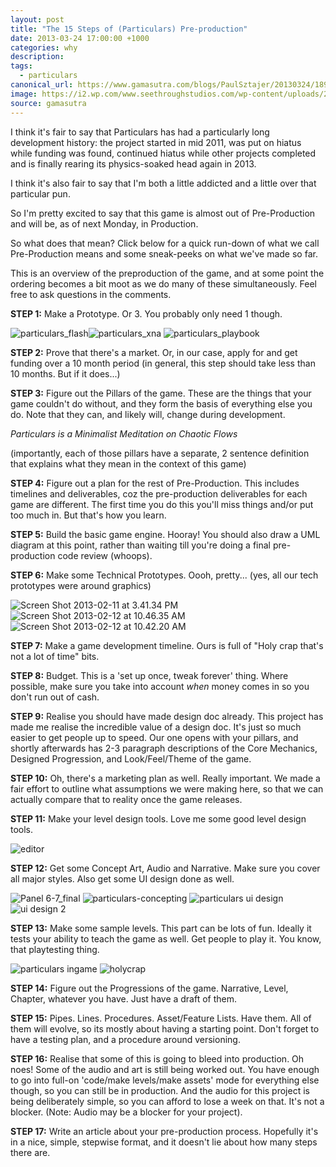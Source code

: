 ```yaml
---
layout: post
title: "The 15 Steps of (Particulars) Pre-production"
date: 2013-03-24 17:00:00 +1000
categories: why
description:
tags:
  - particulars
canonical_url: https://www.gamasutra.com/blogs/PaulSztajer/20130324/189171/The_15_Steps_of_Particulars_Preproduction.php
image: https://i2.wp.com/www.seethroughstudios.com/wp-content/uploads/2013/03/Screen-Shot-2013-02-12-at-10.46.35-AM.png?resize=300%2C187
source: gamasutra
---
```

I think it's fair to say that Particulars has had a particularly long development history: the project started in mid 2011, was put on hiatus while funding was found, continued hiatus while other projects completed and is finally rearing its physics-soaked head again in 2013.

I think it's also fair to say that I'm both a little addicted and a little over that particular pun.

So I'm pretty excited to say that this game is almost out of Pre-Production and will be, as of next Monday, in Production.

So what does that mean? Click below for a quick run-down of what we call Pre-Production means and some sneak-peeks on what we've made so far.

This is an overview of the preproduction of the game, and at some point the ordering becomes a bit moot as we do many of these simultaneously. Feel free to ask questions in the comments.

**STEP 1:** Make a Prototype. Or 3. You probably only need 1 though.

![particulars_flash](https://i1.wp.com/www.seethroughstudios.com/wp-content/uploads/2013/03/particulars_flash.png?resize=300%2C222)![particulars_xna](https://i1.wp.com/www.seethroughstudios.com/wp-content/uploads/2013/03/particulars_xna.png?resize=300%2C225) ![particulars_playbook](https://i2.wp.com/www.seethroughstudios.com/wp-content/uploads/2013/03/particulars_playbook.png?resize=300%2C175)

**STEP 2:** Prove that there's a market. Or, in our case, apply for and get funding over a 10 month period (in general, this step should take less than 10 months. But if it does...)

**STEP 3:** Figure out the Pillars of the game. These are the things that your game couldn't do without, and they form the basis of everything else you do. Note that they can, and likely will, change during development.

*Particulars is a Minimalist Meditation on Chaotic Flows*

(importantly, each of those pillars have a separate, 2 sentence definition that explains what they mean in the context of this game)

**STEP 4:** Figure out a plan for the rest of Pre-Production. This includes timelines and deliverables, coz the pre-production deliverables for each game are different. The first time you do this you'll miss things and/or put too much in. But that's how you learn.

**STEP 5:** Build the basic game engine. Hooray! You should also draw a UML diagram at this point, rather than waiting till you're doing a final pre-production code review (whoops).

**STEP 6:** Make some Technical Prototypes. Oooh, pretty... (yes, all our tech prototypes were around graphics)

![Screen Shot 2013-02-11 at 3.41.34 PM](https://i2.wp.com/www.seethroughstudios.com/wp-content/uploads/2013/03/Screen-Shot-2013-02-11-at-3.41.34-PM.png?resize=300%2C187) ![Screen Shot 2013-02-12 at 10.46.35 AM](https://i2.wp.com/www.seethroughstudios.com/wp-content/uploads/2013/03/Screen-Shot-2013-02-12-at-10.46.35-AM.png?resize=300%2C187) ![Screen Shot 2013-02-12 at 10.42.20 AM](https://i2.wp.com/www.seethroughstudios.com/wp-content/uploads/2013/03/Screen-Shot-2013-02-12-at-10.42.20-AM.png?resize=300%2C187)

**STEP 7:** Make a game development timeline. Ours is full of "Holy crap that's not a lot of time" bits.

**STEP 8:** Budget. This is a 'set up once, tweak forever' thing. Where possible, make sure you take into account *when* money comes in so you don't run out of cash.

**STEP 9:** Realise you should have made design doc already. This project has made me realise the incredible value of a design doc. It's just so much easier to get people up to speed. Our one opens with your pillars, and shortly afterwards has 2-3 paragraph descriptions of the Core Mechanics, Designed Progression, and Look/Feel/Theme of the game.

**STEP 10:** Oh, there's a marketing plan as well. Really important. We made a fair effort to outline what assumptions we were making here, so that we can actually compare that to reality once the game releases.

**STEP 11:** Make your level design tools. Love me some good level design tools.

![editor](https://i2.wp.com/www.seethroughstudios.com/wp-content/uploads/2013/03/editor.png?resize=300%2C131)

**STEP 12:** Get some Concept Art, Audio and Narrative. Make sure you cover all major styles. Also get some UI design done as well.

![Panel 6-7_final](https://i2.wp.com/www.seethroughstudios.com/wp-content/uploads/2013/03/Panel-6-7_final.jpg?resize=222%2C300) ![particulars-concepting](https://i2.wp.com/www.seethroughstudios.com/wp-content/uploads/2013/03/particulars-concepting.jpg?resize=300%2C168) ![particulars ui design](https://i1.wp.com/www.seethroughstudios.com/wp-content/uploads/2013/03/particulars-ui-design.jpg?resize=300%2C225) ![ui design 2](https://i0.wp.com/www.seethroughstudios.com/wp-content/uploads/2013/03/ui-design-2.jpg?resize=300%2C225)

**STEP 13:** Make some sample levels. This part can be lots of fun. Ideally it tests your ability to teach the game as well. Get people to play it. You know, that playtesting thing.

![particulars ingame](https://i0.wp.com/www.seethroughstudios.com/wp-content/uploads/2013/03/particulars-ingame.png?resize=300%2C225) ![holycrap](https://i2.wp.com/www.seethroughstudios.com/wp-content/uploads/2013/03/holycrap.png?resize=300%2C225)

**STEP 14:** Figure out the Progressions of the game. Narrative, Level, Chapter, whatever you have. Just have a draft of them.

**STEP 15:** Pipes. Lines. Procedures. Asset/Feature Lists. Have them. All of them will evolve, so its mostly about having a starting point. Don't forget to have a testing plan, and a procedure around versioning.

**STEP 16:** Realise that some of this is going to bleed into production. Oh noes! Some of the audio and art is still being worked out. You have enough to go into full-on 'code/make levels/make assets' mode for everything else though, so you can still be in production. And the audio for this project is being deliberately simple, so you can afford to lose a week on that. It's not a blocker. (Note: Audio may be a blocker for your project).

**STEP 17:** Write an article about your pre-production process. Hopefully it's in a nice, simple, stepwise format, and it doesn't lie about how many steps there are.
